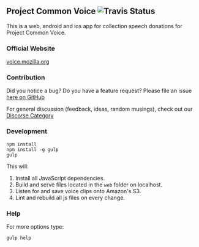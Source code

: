 ## Project Common Voice ![Travis Status](https://travis-ci.org/mozilla/voice-web.svg?branch=master "Travis Status")
This is a web, android and ios app for collection speech
donations for Project Common Voice.

### Official Website
[voice.mozilla.org](https://voice.mozilla.org)

### Contribution
Did you notice a bug? Do you have a feature request? Please file an issue [here on GitHub](https://github.com/mozilla/voice-web/issues)

For general discussion (feedback, ideas, random musings), check out our [Discorse Category](https://discourse.mozilla-community.org/c/voice)

### Development
```
npm install
npm install -g gulp
gulp
```
This will:
1. Install all JavaScript dependencies.
1. Build and serve files located in the `web` folder on localhost.
1. Listen for and save voice clips onto Amazon's S3.
1. Lint and rebuild all js files on every change.

### Help

For more options type:
```
gulp help
```
